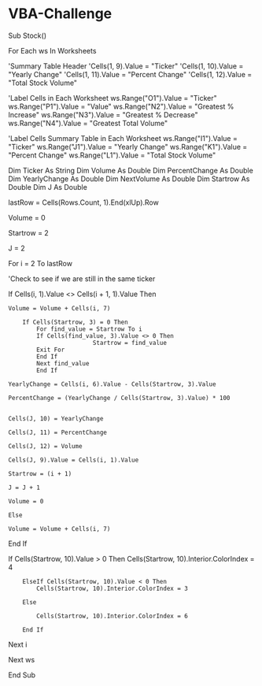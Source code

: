 # VBA-Challenge
Sub Stock()

For Each ws In Worksheets

'Summary Table Header
'Cells(1, 9).Value = "Ticker"
'Cells(1, 10).Value = "Yearly Change"
'Cells(1, 11).Value = "Percent Change"
'Cells(1, 12).Value = "Total Stock Volume"

'Label Cells in Each Worksheet
ws.Range("O1").Value = "Ticker"
ws.Range("P1").Value = "Value"
ws.Range("N2").Value = "Greatest % Increase"
ws.Range("N3").Value = "Greatest % Decrease"
ws.Range("N4").Value = "Greatest Total Volume"

'Label Cells Summary Table in Each Worksheet
ws.Range("I1").Value = "Ticker"
ws.Range("J1").Value = "Yearly Change"
ws.Range("K1").Value = "Percent Change"
ws.Range("L1").Value = "Total Stock Volume"

Dim Ticker As String
Dim Volume As Double
Dim PercentChange As Double
Dim YearlyChange As Double
Dim NextVolume As Double
Dim Startrow As Double
Dim J As Double


lastRow = Cells(Rows.Count, 1).End(xlUp).Row

Volume = 0

Startrow = 2

J = 2


For i = 2 To lastRow

'Check to see if we are still in the same ticker

  If Cells(i, 1).Value <> Cells(i + 1, 1).Value Then
    
    Volume = Volume + Cells(i, 7)
    
        If Cells(Startrow, 3) = 0 Then
            For find_value = Startrow To i
            If Cells(find_value, 3).Value <> 0 Then
                            Startrow = find_value
            Exit For
            End If
            Next find_value
            End If
    
    YearlyChange = Cells(i, 6).Value - Cells(Startrow, 3).Value
    
    PercentChange = (YearlyChange / Cells(Startrow, 3).Value) * 100

    
    Cells(J, 10) = YearlyChange
    
    Cells(J, 11) = PercentChange
    
    Cells(J, 12) = Volume
    
    Cells(J, 9).Value = Cells(i, 1).Value

    Startrow = (i + 1)
    
    J = J + 1
    
    Volume = 0
    
    Else
    
    Volume = Volume + Cells(i, 7)
    
End If

If Cells(Startrow, 10).Value > 0 Then
            Cells(Startrow, 10).Interior.ColorIndex = 4
            
        ElseIf Cells(Startrow, 10).Value < 0 Then
            Cells(Startrow, 10).Interior.ColorIndex = 3
            
        Else
        
            Cells(Startrow, 10).Interior.ColorIndex = 6
            
        End If

Next i
            
Next ws

End Sub

